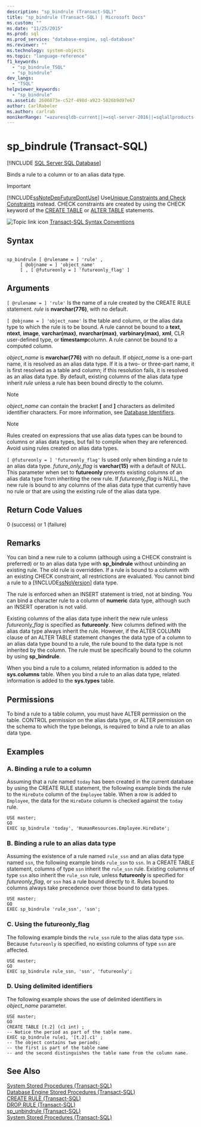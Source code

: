 ```yaml
---
description: "sp_bindrule (Transact-SQL)"
title: "sp_bindrule (Transact-SQL) | Microsoft Docs"
ms.custom: ""
ms.date: "11/25/2015"
ms.prod: sql
ms.prod_service: "database-engine, sql-database"
ms.reviewer: ""
ms.technology: system-objects
ms.topic: "language-reference"
f1_keywords: 
  - "sp_bindrule_TSQL"
  - "sp_bindrule"
dev_langs: 
  - "TSQL"
helpviewer_keywords: 
  - "sp_bindrule"
ms.assetid: 2606073e-c52f-498d-a923-5026b9d97e67
author: CarlRabeler
ms.author: carlrab
monikerRange: "=azuresqldb-current||>=sql-server-2016||=sqlallproducts-allversions||>=sql-server-linux-2017||=azuresqldb-mi-current"
---
```

# sp_bindrule (Transact-SQL)
[!INCLUDE [SQL Server SQL Database](../../includes/applies-to-version/sql-asdb.md)]

  Binds a rule to a column or to an alias data type.  
  
> [!IMPORTANT]  
>  [!INCLUDE[ssNoteDepFutureDontUse](../../includes/ssnotedepfuturedontuse-md.md)] Use[Unique Constraints and Check Constraints](../../relational-databases/tables/unique-constraints-and-check-constraints.md) instead. CHECK constraints are created by using the CHECK keyword of the [CREATE TABLE](../../t-sql/statements/create-table-transact-sql.md) or [ALTER TABLE](../../t-sql/statements/alter-table-transact-sql.md) statements.  
  
 ![Topic link icon](../../database-engine/configure-windows/media/topic-link.gif "Topic link icon") [Transact-SQL Syntax Conventions](../../t-sql/language-elements/transact-sql-syntax-conventions-transact-sql.md)  
  
## Syntax  
  
```  
  
sp_bindrule [ @rulename = ] 'rule' ,   
     [ @objname = ] 'object_name'   
     [ , [ @futureonly = ] 'futureonly_flag' ]   
```  
  
## Arguments  
`[ @rulename = ] 'rule'`
 Is the name of a rule created by the CREATE RULE statement. *rule* is **nvarchar(776)**, with no default.  
  
`[ @objname = ] 'object_name'`
 Is the table and column, or the alias data type to which the rule is to be bound. A rule cannot be bound to a **text**, **ntext**, **image**, **varchar(max)**, **nvarchar(max)**, **varbinary(max)**, **xml**, CLR user-defined type, or **timestamp**column. A rule cannot be bound to a computed column.  
  
 *object_name* is **nvarchar(776)** with no default. If *object_name* is a one-part name, it is resolved as an alias data type. If it is a two- or three-part name, it is first resolved as a table and column; if this resolution fails, it is resolved as an alias data type. By default, existing columns of the alias data type inherit *rule* unless a rule has been bound directly to the column.  
  
> [!NOTE]  
>  *object_name* can contain the bracket **[** and **]** characters as delimited identifier characters. For more information, see [Database Identifiers](../../relational-databases/databases/database-identifiers.md).  
  
> [!NOTE]  
>  Rules created on expressions that use alias data types can be bound to columns or alias data types, but fail to compile when they are referenced. Avoid using rules created on alias data types.  
  
`[ @futureonly = ] 'futureonly_flag'`
 Is used only when binding a rule to an alias data type. *future_only_flag* is **varchar(15)** with a default of NULL. This parameter when set to **futureonly** prevents existing columns of an alias data type from inheriting the new rule. If *futureonly_flag* is NULL, the new rule is bound to any columns of the alias data type that currently have no rule or that are using the existing rule of the alias data type.  
  
## Return Code Values  
 0 (success) or 1 (failure)  
  
## Remarks  
 You can bind a new rule to a column (although using a CHECK constraint is preferred) or to an alias data type with **sp_bindrule** without unbinding an existing rule. The old rule is overridden. If a rule is bound to a column with an existing CHECK constraint, all restrictions are evaluated. You cannot bind a rule to a [!INCLUDE[ssNoVersion](../../includes/ssnoversion-md.md)] data type.  
  
 The rule is enforced when an INSERT statement is tried, not at binding. You can bind a character rule to a column of **numeric** data type, although such an INSERT operation is not valid.  
  
 Existing columns of the alias data type inherit the new rule unless *futureonly_flag* is specified as **futureonly**. New columns defined with the alias data type always inherit the rule. However, if the ALTER COLUMN clause of an ALTER TABLE statement changes the data type of a column to an alias data type bound to a rule, the rule bound to the data type is not inherited by the column. The rule must be specifically bound to the column by using **sp_bindrule**.  
  
 When you bind a rule to a column, related information is added to the **sys.columns** table. When you bind a rule to an alias data type, related information is added to the **sys.types** table.  
  
## Permissions  
 To bind a rule to a table column, you must have ALTER permission on the table. CONTROL permission on the alias data type, or ALTER permission on the schema to which the type belongs, is required to bind a rule to an alias data type.  
  
## Examples  
  
### A. Binding a rule to a column  
 Assuming that a rule named `today` has been created in the current database by using the CREATE RULE statement, the following example binds the rule to the `HireDate` column of the `Employee` table. When a row is added to `Employee`, the data for the `HireDate` column is checked against the `today` rule.  
  
```  
USE master;  
GO  
EXEC sp_bindrule 'today', 'HumanResources.Employee.HireDate';  
```  
  
### B. Binding a rule to an alias data type  
 Assuming the existence of a rule named `rule_ssn` and an alias data type named `ssn`, the following example binds `rule_ssn` to `ssn`. In a CREATE TABLE statement, columns of type `ssn` inherit the `rule_ssn` rule. Existing columns of type `ssn` also inherit the `rule_ssn` rule, unless **futureonly** is specified for *futureonly_flag*, or `ssn` has a rule bound directly to it. Rules bound to columns always take precedence over those bound to data types.  
  
```  
USE master;  
GO  
EXEC sp_bindrule 'rule_ssn', 'ssn';  
```  
  
### C. Using the futureonly_flag  
 The following example binds the `rule_ssn` rule to the alias data type `ssn`. Because `futureonly` is specified, no existing columns of type `ssn` are affected.  
  
```  
USE master;  
GO  
EXEC sp_bindrule rule_ssn, 'ssn', 'futureonly';  
```  
  
### D. Using delimited identifiers  
 The following example shows the use of delimited identifiers in *object_name* parameter.  
  
```  
USE master;  
GO  
CREATE TABLE [t.2] (c1 int) ;  
-- Notice the period as part of the table name.  
EXEC sp_bindrule rule1, '[t.2].c1' ;  
-- The object contains two periods;   
-- the first is part of the table name   
-- and the second distinguishes the table name from the column name.  
```  
  
## See Also  
 [System Stored Procedures &#40;Transact-SQL&#41;](../../relational-databases/system-stored-procedures/system-stored-procedures-transact-sql.md)   
 [Database Engine Stored Procedures &#40;Transact-SQL&#41;](../../relational-databases/system-stored-procedures/database-engine-stored-procedures-transact-sql.md)   
 [CREATE RULE &#40;Transact-SQL&#41;](../../t-sql/statements/create-rule-transact-sql.md)   
 [DROP RULE &#40;Transact-SQL&#41;](../../t-sql/statements/drop-rule-transact-sql.md)   
 [sp_unbindrule &#40;Transact-SQL&#41;](../../relational-databases/system-stored-procedures/sp-unbindrule-transact-sql.md)   
 [System Stored Procedures &#40;Transact-SQL&#41;](../../relational-databases/system-stored-procedures/system-stored-procedures-transact-sql.md)  
  
  
